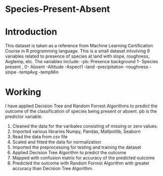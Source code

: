 # Species-Present-Absent


# Introduction
This dataset is taken as a reference from  Machine Learning Certification Course in R programming language. This is a small dataset inlvolving 9 variables related to presence of species at land with slope, roughness, Avgtemp, etc. The variables include:
  -pb: Presence background 1- Species present , 0- Absent
  -Altitude
  -Aspect1
  -land
  -precipitation
  -roughness
  -slope
  -tempAvg 
  -tempMin
 
 
 # Working
 I have applied Decision Tree and Random Forrest Algorithms to predict the outcome of the classification of species being present or absent. pb is the predictor variable. 
 1. Cleaned the data for the varibales consisting of missing or zero values. 
 2. Imported various libraries Numpy, Pandas,  Matlpotlib, Seaborn
 3. Read the data from csv file 
 4. Scaled and fitted the data for normalization
 5. Imported the preprocessing for testing and training the dataset
 6. Applied Decision Tree Algorithm to predict the outcome
 7. Mapped with confusion matrix for accuracy of the predicted outcome
 8. Predicted the outcome with Random Forrest Algorithm with greater accuracy than Decision Tree Algorithm.
